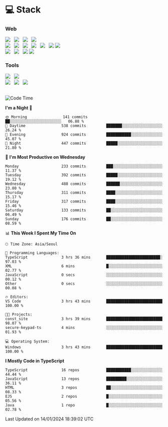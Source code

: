 <h1>💻 Stack</h1>
<div>
 <h3>Web</h3>
 <!-- badge : https://shields.io/ -->
 <!-- icon : https://simpleicons.org/?q=Get -->
 <img src="https://img.shields.io/badge/HTML5-e74c3c?style=flat-square&logo=HTML5&logoColor=white"/> &nbsp 
 <img src="https://img.shields.io/badge/CSS3-0A84FF?style=flat-square&logo=CSS3&logoColor=white"/> &nbsp 
 <img src="https://img.shields.io/badge/JavaScript-FFCD11?style=flat-square&logo=JavaScript&logoColor=white"/> &nbsp 
 <img src="https://img.shields.io/badge/TypeScript-3075C0?style=flat-square&logo=TypeScript&logoColor=white"/>
 <br/>
 <img src="https://img.shields.io/badge/Next-000000?style=flat-square&logo=nextdotjs&logoColor=white"/> &nbsp 
 <img src="https://img.shields.io/badge/React-00BCF6?style=flat-square&logo=React&logoColor=white"/> &nbsp 
 <img src="https://img.shields.io/badge/Redux-764ABC?style=flat-square&logo=Redux&logoColor=white"/> &nbsp
 <img src="https://img.shields.io/badge/Recoil-3578E5?style=flat-square&logo=recoil&logoColor=white"/> &nbsp
 <img src="https://img.shields.io/badge/React-Query-FF4154?style=flat-square&logo=reactquery&logoColor=white"/> &nbsp 
 <img src="https://img.shields.io/badge/styled%2Dcomponents-DB7093?style=flat-square&logo=styled%2Dcomponents&logoColor=white"/>
 <img src="https://img.shields.io/badge/CSS Modules-000000?style=flat-square&logo=CSS Modules&logoColor=white"/> &nbsp 
 <br/>
 <img src="https://img.shields.io/badge/Node-339933?style=flat-square&logo=Node.js&logoColor=white"/> &nbsp 
 <img src="https://img.shields.io/badge/Express-000000?style=flat-square&logo=Express&logoColor=white"/> &nbsp 
 <img src="https://img.shields.io/badge/MongoDB-47A248?style=flat-square&logo=MongoDB&logoColor=white"/>
 <img src="https://img.shields.io/badge/MariaDB-003545?style=flat-square&logo=mariadb&logoColor=white"/>
 
 <h3>Tools</h3>
 <img src="https://img.shields.io/badge/Visual Studio Code-007ACC?style=flat-square&logo=Visual Studio Code&logoColor=white"/> &nbsp 
 <img src="https://img.shields.io/badge/Postman-FF6C37?style=flat-square&logo=Postman&logoColor=white"/> &nbsp
 <br>
 <img src="https://img.shields.io/badge/Adobe Photoshop-31A8FF?style=flat-square&logo=Adobe Photoshop&logoColor=white"/> &nbsp 
 <img src="https://img.shields.io/badge/Adobe Illustrator-FF9A00?style=flat-square&logo=Adobe Illustrator&logoColor=white"/> &nbsp 
 <img src="https://img.shields.io/badge/Figma-F24E1E?style=flat-square&logo=Figma&logoColor=white"/> &nbsp
</div>

<br>

<!--START_SECTION:waka-->
![Code Time](http://img.shields.io/badge/Code%20Time-765%20hrs%201%20min-blue)

**I'm a Night 🦉** 

```text
🌞 Morning                141 commits         ██░░░░░░░░░░░░░░░░░░░░░░░   06.88 % 
🌆 Daytime                538 commits         ███████░░░░░░░░░░░░░░░░░░   26.24 % 
🌃 Evening                924 commits         ███████████░░░░░░░░░░░░░░   45.07 % 
🌙 Night                  447 commits         █████░░░░░░░░░░░░░░░░░░░░   21.80 % 
```
📅 **I'm Most Productive on Wednesday** 

```text
Monday                   233 commits         ███░░░░░░░░░░░░░░░░░░░░░░   11.37 % 
Tuesday                  392 commits         █████░░░░░░░░░░░░░░░░░░░░   19.12 % 
Wednesday                488 commits         ██████░░░░░░░░░░░░░░░░░░░   23.80 % 
Thursday                 311 commits         ████░░░░░░░░░░░░░░░░░░░░░   15.17 % 
Friday                   317 commits         ████░░░░░░░░░░░░░░░░░░░░░   15.46 % 
Saturday                 133 commits         ██░░░░░░░░░░░░░░░░░░░░░░░   06.49 % 
Sunday                   176 commits         ██░░░░░░░░░░░░░░░░░░░░░░░   08.59 % 
```


📊 **This Week I Spent My Time On** 

```text
🕑︎ Time Zone: Asia/Seoul

💬 Programming Languages: 
TypeScript               3 hrs 36 mins       ████████████████████████░   97.03 % 
XML                      6 mins              █░░░░░░░░░░░░░░░░░░░░░░░░   02.77 % 
JavaScript               0 secs              ░░░░░░░░░░░░░░░░░░░░░░░░░   00.12 % 
Other                    0 secs              ░░░░░░░░░░░░░░░░░░░░░░░░░   00.08 % 

🔥 Editors: 
VS Code                  3 hrs 43 mins       █████████████████████████   100.00 % 

🐱‍💻 Projects: 
const_site               3 hrs 39 mins       █████████████████████████   98.07 % 
secure-keypad-ts         4 mins              ░░░░░░░░░░░░░░░░░░░░░░░░░   01.93 % 

💻 Operating System: 
Windows                  3 hrs 43 mins       █████████████████████████   100.00 % 
```

**I Mostly Code in TypeScript** 

```text
TypeScript               16 repos            ███████████░░░░░░░░░░░░░░   44.44 % 
JavaScript               13 repos            █████████░░░░░░░░░░░░░░░░   36.11 % 
HTML                     3 repos             ██░░░░░░░░░░░░░░░░░░░░░░░   08.33 % 
EJS                      2 repos             █░░░░░░░░░░░░░░░░░░░░░░░░   05.56 % 
Java                     1 repo              █░░░░░░░░░░░░░░░░░░░░░░░░   02.78 % 
```




 Last Updated on 14/01/2024 18:39:02 UTC
<!--END_SECTION:waka-->
